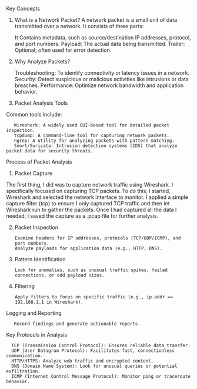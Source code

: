 Key Concepts
1. What is a Network Packet?
 A network packet is a small unit of data transmitted over a network.
 It consists of three parts:

   It Contains metadata, such as source/destination IP addresses, protocol, and port numbers.
   Payload: The actual data being transmitted.
   Trailer: Optional; often used for error detection.

 2. Why Analyze Packets?

    Troubleshooting: To identify connectivity or latency issues in a network.
 Security: Detect suspicious or malicious activities like intrusions or data breaches.
    Performance: Optimize network bandwidth and application behavior.


 4. Packet Analysis Tools

   Common tools include:

       Wireshark: A widely used GUI-based tool for detailed packet inspection.
       tcpdump: A command-line tool for capturing network packets.
       ngrep: A utility for analyzing packets with pattern matching.
       Snort/Suricata: Intrusion detection systems (IDS) that analyze packet data for security threats.

Process of Packet Analysis

1. Packet Capture

The first thing, I did was to capture network traffic using Wireshark. I specifically focused on capturing TCP packets. To do this, I started, Wireshark and selected the network interface to monitor. I applied a simple capture filter (tcp) to ensure I only captured TCP traffic and then let Wireshark run to gather the packets. Once I had captured all the data I needed, I saved the capture as a .pcap file for further analysis.

2. Packet Inspection

       Examine headers for IP addresses, protocols (TCP/UDP/ICMP), and port numbers.
       Analyze payloads for application data (e.g., HTTP, DNS).

5. Pattern Identification

       Look for anomalies, such as unusual traffic spikes, failed connections, or odd payload sizes.

6. Filtering

       Apply filters to focus on specific traffic (e.g., ip.addr == 192.168.1.1 in Wireshark).

Logging and Reporting

       Record findings and generate actionable reports.

Key Protocols in Analysis

      TCP (Transmission Control Protocol): Ensures reliable data transfer.
      UDP (User Datagram Protocol): Facilitates fast, connectionless communication.
      HTTP/HTTPS: Analyze web traffic and encrypted content.
      DNS (Domain Name System): Look for unusual queries or potential exfiltration.
      ICMP (Internet Control Message Protocol): Monitor ping or traceroute behavior.

